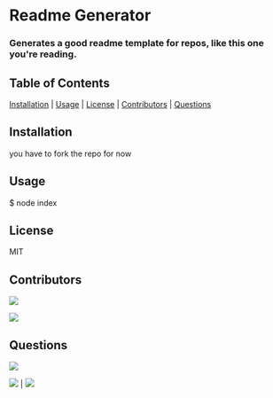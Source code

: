 # Readme Generator

### Generates a good readme template for repos, like this one you're reading.

## Table of Contents

[Installation](#Installation) | [Usage](#Usage) | [License](#License) | [Contributors](#Contributors) | [Questions](#Questions)

## Installation

you have to fork the repo for now

## Usage

$ node index

## License

MIT

 ## Contributors

[![](https://img.shields.io/badge/github-altays-brightgreen?style=plastic)](https://www.github.com/altays)

[![](https://img.shields.io/badge/github-kneves1-brightgreen?style=plastic)](https://www.github.com/kneves1)

## Questions

![](https://avatars3.githubusercontent.com/u/58832810?v=4&s=200)

[![](https://img.shields.io/badge/gitHub-kdeguzm3-blue?style=plastic)](https://www.github.com/kdeguzm3) | 
[![](https://img.shields.io/badge/email-kaydeekhing@gmail.com-purple?style=plastic)](mailto:kaydeekhing@gmail.com)
